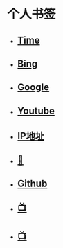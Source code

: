 # 个人书签

- ## [Time](https://time.is/)

- ## [Bing](https://cn.bing.com/)

- ## [Google](https://www.google.com/)

- ## [Youtube](https://www.youtube.com/)

- ## [IP地址](https://ip125.com/)

- ## [💍](https://www.mojie.mx/#/login)

- ## [Github](https://github.com/)

- ## [📺](https://www.hdmoli.com/)

- ## [📺](https://www.freeok.vip/)
